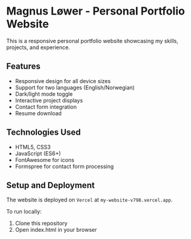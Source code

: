 # Magnus Løwer - Personal Portfolio Website

This is a responsive personal portfolio website showcasing my skills, projects, and experience.

## Features

- Responsive design for all device sizes
- Support for two languages (English/Norwegian)
- Dark/light mode toggle
- Interactive project displays
- Contact form integration
- Resume download

## Technologies Used

- HTML5, CSS3
- JavaScript (ES6+)
- FontAwesome for icons
- Formspree for contact form processing

## Setup and Deployment

The website is deployed on `Vercel` at `my-website-v798.vercel.app`.

To run locally:
1. Clone this repository
2. Open index.html in your browser